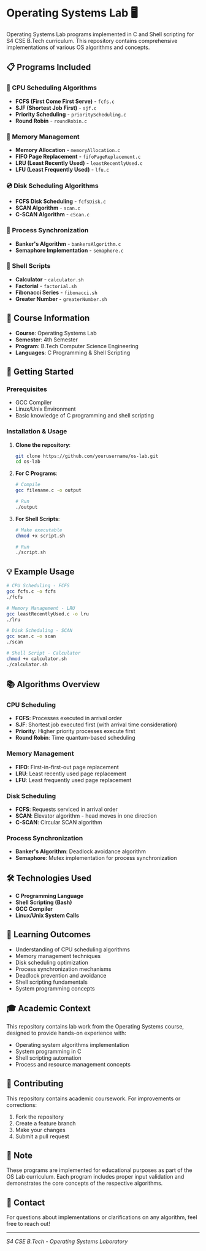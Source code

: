 # Operating Systems Lab 🖥️

Operating Systems Lab programs implemented in C and Shell scripting for S4 CSE B.Tech curriculum. This repository contains comprehensive implementations of various OS algorithms and concepts.

## 📋 Programs Included

### 🔄 CPU Scheduling Algorithms
- **FCFS (First Come First Serve)** - `fcfs.c`
- **SJF (Shortest Job First)** - `sjf.c`
- **Priority Scheduling** - `priorityScheduling.c`
- **Round Robin** - `roundRobin.c`

### 💾 Memory Management
- **Memory Allocation** - `memoryAllocation.c`
- **FIFO Page Replacement** - `fifoPageReplacement.c`
- **LRU (Least Recently Used)** - `leastRecentlyUsed.c`
- **LFU (Least Frequently Used)** - `lfu.c`

### 💿 Disk Scheduling Algorithms
- **FCFS Disk Scheduling** - `fcfsDisk.c`
- **SCAN Algorithm** - `scan.c`
- **C-SCAN Algorithm** - `cScan.c`

### 🔐 Process Synchronization
- **Banker's Algorithm** - `bankersAlgorithm.c`
- **Semaphore Implementation** - `semaphore.c`

### 🐚 Shell Scripts
- **Calculator** - `calculator.sh`
- **Factorial** - `factorial.sh`
- **Fibonacci Series** - `fibonacci.sh`
- **Greater Number** - `greaterNumber.sh`

## 🎯 Course Information

- **Course**: Operating Systems Lab
- **Semester**: 4th Semester
- **Program**: B.Tech Computer Science Engineering
- **Languages**: C Programming & Shell Scripting

## 🚀 Getting Started

### Prerequisites
- GCC Compiler
- Linux/Unix Environment
- Basic knowledge of C programming and shell scripting

### Installation & Usage

1. **Clone the repository**:
   ```bash
   git clone https://github.com/yourusername/os-lab.git
   cd os-lab
   ```

2. **For C Programs**:
   ```bash
   # Compile
   gcc filename.c -o output
   
   # Run
   ./output
   ```

3. **For Shell Scripts**:
   ```bash
   # Make executable
   chmod +x script.sh
   
   # Run
   ./script.sh
   ```

## 💡 Example Usage

```bash
# CPU Scheduling - FCFS
gcc fcfs.c -o fcfs
./fcfs

# Memory Management - LRU
gcc leastRecentlyUsed.c -o lru
./lru

# Disk Scheduling - SCAN
gcc scan.c -o scan
./scan

# Shell Script - Calculator
chmod +x calculator.sh
./calculator.sh
```

## 📚 Algorithms Overview

### CPU Scheduling
- **FCFS**: Processes executed in arrival order
- **SJF**: Shortest job executed first (with arrival time consideration)
- **Priority**: Higher priority processes execute first
- **Round Robin**: Time quantum-based scheduling

### Memory Management
- **FIFO**: First-in-first-out page replacement
- **LRU**: Least recently used page replacement
- **LFU**: Least frequently used page replacement

### Disk Scheduling
- **FCFS**: Requests serviced in arrival order
- **SCAN**: Elevator algorithm - head moves in one direction
- **C-SCAN**: Circular SCAN algorithm

### Process Synchronization
- **Banker's Algorithm**: Deadlock avoidance algorithm
- **Semaphore**: Mutex implementation for process synchronization

## 🛠️ Technologies Used

- **C Programming Language**
- **Shell Scripting (Bash)**
- **GCC Compiler**
- **Linux/Unix System Calls**

## 📖 Learning Outcomes

- Understanding of CPU scheduling algorithms
- Memory management techniques
- Disk scheduling optimization
- Process synchronization mechanisms
- Deadlock prevention and avoidance
- Shell scripting fundamentals
- System programming concepts

## 🎓 Academic Context

This repository contains lab work from the Operating Systems course, designed to provide hands-on experience with:
- Operating system algorithms implementation
- System programming in C
- Shell scripting automation
- Process and resource management concepts

## 🤝 Contributing

This repository contains academic coursework. For improvements or corrections:

1. Fork the repository
2. Create a feature branch
3. Make your changes
4. Submit a pull request

## 📝 Note

These programs are implemented for educational purposes as part of the OS Lab curriculum. Each program includes proper input validation and demonstrates the core concepts of the respective algorithms.

## 📧 Contact

For questions about implementations or clarifications on any algorithm, feel free to reach out!

---
*S4 CSE B.Tech - Operating Systems Laboratory*
